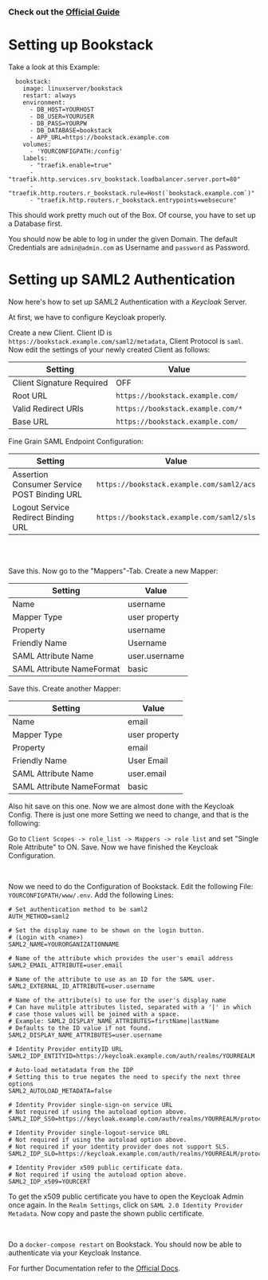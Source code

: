 ### Check out the [Official Guide](https://hub.docker.com/r/linuxserver/bookstack)

Setting up Bookstack
====================

Take a look at this Example:

```
  bookstack:
    image: linuxserver/bookstack
    restart: always
    environment:
      - DB_HOST=YOURHOST
      - DB_USER=YOURUSER
      - DB_PASS=YOURPW
      - DB_DATABASE=bookstack
      - APP_URL=https://bookstack.example.com
    volumes:
      - 'YOURCONFIGPATH:/config'
    labels:
      - "traefik.enable=true"
      - "traefik.http.services.srv_bookstack.loadbalancer.server.port=80"
      - "traefik.http.routers.r_bookstack.rule=Host(`bookstack.example.com`)"
      - "traefik.http.routers.r_bookstack.entrypoints=websecure"
```

This should work pretty much out of the Box. Of course, you have to set up a Database first.

You should now be able to log in under the given Domain. The default Credentials are `admin@admin.com`
as Username and `password` as Password.

Setting up SAML2 Authentication
===============================

Now here's how to set up SAML2 Authentication with a *Keycloak* Server.

At first, we have to configure Keycloak properly.

Create a new Client. Client ID is `https://bookstack.example.com/saml2/metadata`, Client Protocol
is `saml`. Now edit the settings of your newly created Client as follows:

Setting | Value
--------|-------
Client Signature Required | OFF
Root URL | `https://bookstack.example.com/`
Valid Redirect URIs | `https://bookstack.example.com/*`
Base URL | `https://bookstack.example.com/`

Fine Grain SAML Endpoint Configuration:

Setting | Value
--------|-------
Assertion Consumer Service POST Binding URL | `https://bookstack.example.com/saml2/acs`
Logout Service Redirect Binding URL | `https://bookstack.example.com/saml2/sls`

<br /> <br />

Save this. Now go to the "Mappers"-Tab. Create a new Mapper:

Setting | Value
--------|------
Name | username
Mapper Type | user property
Property | username
Friendly Name | Username
SAML Attribute Name | user.username
SAML Attribute NameFormat | basic


Save this. Create another Mapper:

Setting | Value
--------|-------
Name | email
Mapper Type | user property
Property | email
Friendly Name | User Email
SAML Attribute Name | user.email
SAML Attribute NameFormat | basic


Also hit save on this one. Now we are almost done with the Keycloak Config. There is just one
more Setting we need to change, and that is the following:

Go to `Client Scopes -> role_list -> Mappers -> role list` and set "Single Role Attribute" to ON. Save.
Now we have finished the Keycloak Configuration.

<br />

Now we need to do the Configuration of Bookstack. Edit the following File: `YOURCONFIGPATH/www/.env`.
Add the following Lines:

```
# Set authentication method to be saml2
AUTH_METHOD=saml2

# Set the display name to be shown on the login button.
# (Login with <name>)
SAML2_NAME=YOURORGANIZATIONNAME

# Name of the attribute which provides the user's email address
SAML2_EMAIL_ATTRIBUTE=user.email

# Name of the attribute to use as an ID for the SAML user.
SAML2_EXTERNAL_ID_ATTRIBUTE=user.username

# Name of the attribute(s) to use for the user's display name
# Can have mulitple attributes listed, separated with a '|' in which
# case those values will be joined with a space.
# Example: SAML2_DISPLAY_NAME_ATTRIBUTES=firstName|lastName
# Defaults to the ID value if not found.
SAML2_DISPLAY_NAME_ATTRIBUTES=user.username

# Identity Provider entityID URL
SAML2_IDP_ENTITYID=https://keycloak.example.com/auth/realms/YOURREALM

# Auto-load metatadata from the IDP
# Setting this to true negates the need to specify the next three options
SAML2_AUTOLOAD_METADATA=false

# Identity Provider single-sign-on service URL
# Not required if using the autoload option above.
SAML2_IDP_SSO=https://keycloak.example.com/auth/realms/YOURREALM/protocol/saml

# Identity Provider single-logout-service URL
# Not required if using the autoload option above.
# Not required if your identity provider does not support SLS.
SAML2_IDP_SLO=https://keycloak.example.com/auth/realms/YOURREALM/protocol/saml

# Identity Provider x509 public certificate data.
# Not required if using the autoload option above.
SAML2_IDP_x509=YOURCERT
```

To get the x509 public certificate you have to open the Keycloak Admin once again.
In the `Realm Settings`, click on `SAML 2.0 Identity Provider Metadata`. Now copy and paste
the shown public certificate.

<br />

Do a `docker-compose restart` on Bookstack. You should now be able to authenticate via your Keycloak Instance.

For further Documentation refer to the [Official Docs](https://www.bookstackapp.com/docs/admin/saml2-auth/).